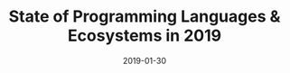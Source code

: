 ---
title: "State of Programming Languages & Ecosystems in 2019"
date: "2019-01-30"
event: "Algolia Company Offsite"
location: "🇲🇦 Marrakesh, Morocco"
website: ""
slides: ""
recording: ""
---